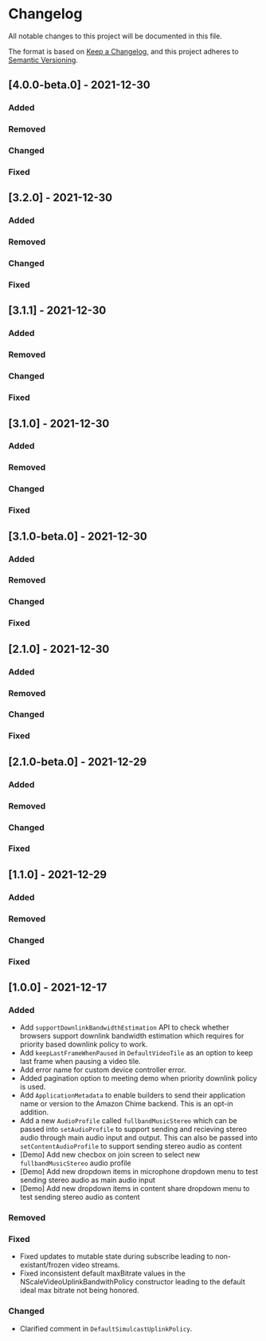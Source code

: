 # Changelog

All notable changes to this project will be documented in this file.

The format is based on [Keep a Changelog](https://keepachangelog.com/en/1.0.0/),
and this project adheres to [Semantic Versioning](https://semver.org/spec/v2.0.0.html).

## [4.0.0-beta.0] - 2021-12-30
    
### Added
    
### Removed
    
### Changed
    
### Fixed
    
## [3.2.0] - 2021-12-30
    
### Added
    
### Removed
    
### Changed
    
### Fixed
    
## [3.1.1] - 2021-12-30
    
### Added
    
### Removed
    
### Changed
    
### Fixed
    
## [3.1.0] - 2021-12-30
    
### Added
    
### Removed
    
### Changed
    
### Fixed
    
## [3.1.0-beta.0] - 2021-12-30
    
### Added
    
### Removed
    
### Changed
    
### Fixed
    
## [2.1.0] - 2021-12-30
    
### Added
    
### Removed
    
### Changed
    
### Fixed
    
## [2.1.0-beta.0] - 2021-12-29
    
### Added
    
### Removed
    
### Changed
    
### Fixed
    
## [1.1.0] - 2021-12-29
    
### Added
    
### Removed
    
### Changed
    
### Fixed
    
## [1.0.0] - 2021-12-17

### Added
- Add `supportDownlinkBandwidthEstimation` API to check whether browsers support downlink bandwidth estimation 
  which requires for priority based downlink policy to work.
- Add `keepLastFrameWhenPaused` in `DefaultVideoTile` as an option to keep last frame when pausing a video tile.
- Add error name for custom device controller error.
- Added pagination option to meeting demo when priority downlink policy is used.
- Add `ApplicationMetadata` to enable builders to send their application name or version to the Amazon Chime backend. This is an opt-in addition.
- Add a new `AudioProfile` called `fullbandMusicStereo` which can be passed into `setAudioProfile` to support sending and recieving stereo audio through main audio input and output. This can also be passed into `setContentAudioProfile` to support sending stereo audio as content
- [Demo] Add new checbox on join screen to select new `fullbandMusicStereo` audio profile
- [Demo] Add new dropdown items in microphone dropdown menu to test sending stereo audio as main audio input
- [Demo] Add new dropdown items in content share dropdown menu to test sending stereo audio as content

### Removed

### Fixed
- Fixed updates to mutable state during subscribe leading to non-existant/frozen video streams.
- Fixed inconsistent default maxBitrate values in the NScaleVideoUplinkBandwithPolicy constructor leading to the default ideal max bitrate not being honored.

### Changed
- Clarified comment in `DefaultSimulcastUplinkPolicy`.